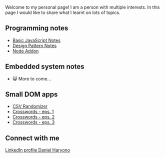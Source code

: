 <script type="text/javascript" src="https://platform.linkedin.com/badges/js/profile.js" async defer>
</script>

Welcome to my personal page! I am a person with multiple interests. In this page I would like to share what I learnt on lots of topics.

## Programming notes

- [Basic JavaScript Notes](https://github.com/ideaspaper/p0-class-notes/blob/master/README.md)
- [Design Pattern Notes](https://github.com/ideaspaper/design-pattern-notes/blob/master/README.md)
- [Node Addon](https://github.com/ideaspaper/node-addon-exercises)

## Embedded system notes

- 😺️ More to come...

## Small DOM apps

- [CSV Randomizer](https://ideaspaper.github.io/csv-randomizer/)
- [Crosswords - eps. 1](https://ideaspaper.github.io/crosswords-1/)
- [Crosswords - eps. 2](https://ideaspaper.github.io/crosswords-2/)
- [Crosswords - eps. 3](https://ideaspaper.github.io/crosswords-3/)

## Connect with me

[LinkedIn profile Daniel Haryono](www.linkedin.com/in/danielharyono)
